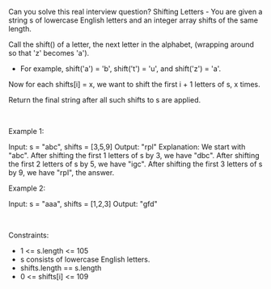 Can you solve this real interview question? Shifting Letters - You are given a string s of lowercase English letters and an integer array shifts of the same length.

Call the shift() of a letter, the next letter in the alphabet, (wrapping around so that 'z' becomes 'a').

 * For example, shift('a') = 'b', shift('t') = 'u', and shift('z') = 'a'.

Now for each shifts[i] = x, we want to shift the first i + 1 letters of s, x times.

Return the final string after all such shifts to s are applied.

 

Example 1:


Input: s = "abc", shifts = [3,5,9]
Output: "rpl"
Explanation: We start with "abc".
After shifting the first 1 letters of s by 3, we have "dbc".
After shifting the first 2 letters of s by 5, we have "igc".
After shifting the first 3 letters of s by 9, we have "rpl", the answer.


Example 2:


Input: s = "aaa", shifts = [1,2,3]
Output: "gfd"


 

Constraints:

 * 1 <= s.length <= 105
 * s consists of lowercase English letters.
 * shifts.length == s.length
 * 0 <= shifts[i] <= 109